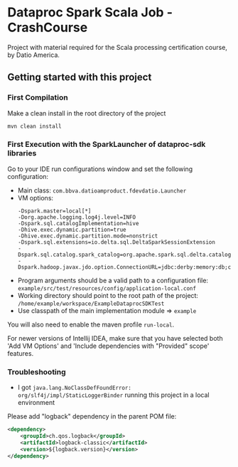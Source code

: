 
# Dataproc Spark Scala Job - CrashCourse

Project with material required for the Scala processing certification course, by Datio America.

## Getting started with this project
### First Compilation

Make a clean install in the root directory of the project

```bash
mvn clean install
```

### First Execution with the SparkLauncher of dataproc-sdk libraries

Go to your IDE run configurations window and set the following configuration:
 * Main class: `com.bbva.datioamproduct.fdevdatio.Launcher`
 * VM options:
   ```-Dspark.master=local[*]
   -Dspark.master=local[*]
   -Dorg.apache.logging.log4j.level=INFO
   -Dspark.sql.catalogImplementation=hive
   -Dhive.exec.dynamic.partition=true
   -Dhive.exec.dynamic.partition.mode=nonstrict
   -Dspark.sql.extensions=io.delta.sql.DeltaSparkSessionExtension
   -Dspark.sql.catalog.spark_catalog=org.apache.spark.sql.delta.catalog.DeltaCatalog
   -Dspark.hadoop.javax.jdo.option.ConnectionURL=jdbc:derby:memory:db;create=true```
 * Program arguments should be a valid path to a configuration file: `example/src/test/resources/config/application-local.conf`
 * Working directory should point to the root path of the project: `/home/example/workspace/ExampleDataprocSDKTest`
 * Use classpath of the main implementation module => `example`

You will also need to enable the maven profile `run-local`.

For newer versions of Intellij IDEA, make sure that you have selected both 'Add VM Options' and 'Include dependencies with "Provided" scope' features.

### Troubleshooting

* I got `java.lang.NoClassDefFoundError: org/slf4j/impl/StaticLoggerBinder` running this project in a local environment

Please add "logback" dependency in the parent POM file:
```xml
<dependency>
    <groupId>ch.qos.logback</groupId>
    <artifactId>logback-classic</artifactId>
    <version>${logback.version}</version>
</dependency>
```
